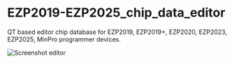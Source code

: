 # EZP2019-EZP2025_chip_data_editor
QT based editor  chip database for EZP2019, EZP2019+, EZP2020, EZP2023, EZP2025, MinPro programmer devices.

![Screenshot editor](img/ezp_editor.png.png)
